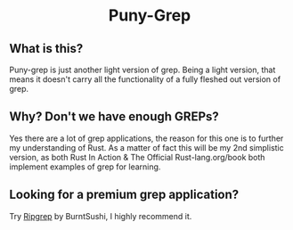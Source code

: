 <div align="center">
<h1>Puny-Grep</h1>
</div>

## What is this?
Puny-grep is just another light version of grep. Being a light version, that means it doesn't carry all the functionality of a fully fleshed out version of grep.

## Why? Don't we have enough GREPs?
Yes there are a lot of grep applications, the reason for this one is to further my understanding of Rust.
As a matter of fact this will be my 2nd simplistic version, as both Rust In Action & The Official Rust-lang.org/book both implement examples of grep for learning.

## Looking for a premium grep application?
Try [Ripgrep](https://doc.rust-lang.org/book/) by BurntSushi, I highly recommend it.

